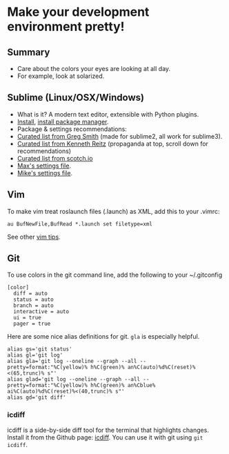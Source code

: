 # Make your development environment pretty!

## Summary
- Care about the colors your eyes are looking at all day.
- For example, look at solarized.

## Sublime (Linux/OSX/Windows)
- What is it? A modern text editor, extensible with Python plugins.
- [Install](http://www.sublimetext.com/3), [install package manager](https://sublime.wbond.net/installation).
- Package & settings recommendations:
- [Curated list from Greg Smith](http://static.incompl.com/sublime/) (made for sublime2, all work for sublime3).
- [Curated list from Kenneth Reitz](http://www.kennethreitz.org/essays/sublime-text-2-love) (propaganda at top, scroll down for recommendations)
- [Curated list from scotch.io](http://scotch.io/bar-talk/best-of-sublime-text-3-features-plugins-and-settings)
- [Max's settings file](https://github.com/mbforbes/fourteen/blob/master/backup_settings/Preferences.sublime-settings).
- [Mike's settings file](https://drive.google.com/a/cs.washington.edu/file/d/0B69dr0PEJ95qc0RTbUpTQ196NFU/edit).

## Vim
To make vim treat roslaunch files (.launch) as XML, add this to your .vimrc:
```vim
au BufNewFile,BufRead *.launch set filetype=xml
```

See other [vim tips](https://github.com/hcrlab/wiki/blob/master/development_environment_setup/vim.md).

## Git
To use colors in the git command line, add the following to your ~/.gitconfig
```
[color]
  diff = auto
  status = auto
  branch = auto
  interactive = auto
  ui = true
  pager = true
```
Here are some nice alias definitions for git. `gla` is especially helpful.
```
alias gs='git status'
alias gl='git log'
alias gla='git log --oneline --graph --all --pretty=format:"%C(yellow)% h%C(green)% an%C(auto)%d%C(reset)%<(65,trunc)% s"'
alias glad='git log --oneline --graph --all --pretty=format:"%C(yellow)% h%C(green)% an%Cblue% ai%C(auto)%d%C(reset)%<(40,trunc)% s"'
alias gd='git diff'
```

### icdiff
icdiff is a side-by-side diff tool for the terminal that highlights changes. Install it from the Github page: [icdiff](https://github.com/jeffkaufman/icdiff). You can use it with git using `git icdiff`.
